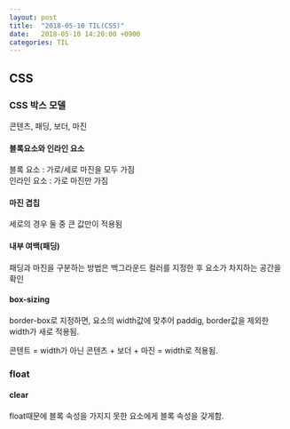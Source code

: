 ```yaml
---
layout: post
title:  "2018-05-10 TIL(CSS)"
date:   2018-05-10 14:20:00 +0900
categories: TIL
---
```



## CSS

### CSS 박스 모델

콘텐츠, 패딩, 보더, 마진 

#### 블록요소와 인라인 요소

블록 요소 : 가로/세로 마진을 모두 가짐  
인라인 요소 : 가로 마진만 가짐

#### 마진 겹칩

세로의 경우 둘 중 큰 값만이 적용됨

#### 내부 여백(패딩)

패딩과 마진을 구분하는 방법은 백그라운드 컬러를 지정한 후 요소가 차지하는 공간을 확인

#### box-sizing

border-box로 지정하면, 요소의 width값에 맞추어 paddig, border값을 제외한 width가 새로 적용됨.

콘텐트 = width가 아닌 콘텐츠 + 보더 + 마진 = width로 적용됨.

### float

#### clear

float때문에 블록 속성을 가지지 못한 요소에게 블록 속성을 갖게함.